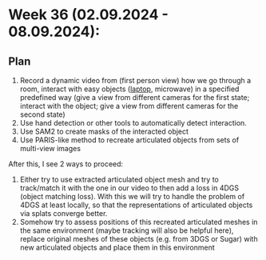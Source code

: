 # Week 36 (02.09.2024 - 08.09.2024):
## Plan
1. Record a dynamic video from (first person view) how we go through a room, interact with easy objects ([laptop](../data/week36/recordings), microwave) in a specified predefined way (give a view from different cameras for the first state; interact with the object; give a view from different cameras for the second state)
2. Use hand detection or other tools to automatically detect interaction.
3. Use SAM2 to create masks of the interacted object
4. Use PARIS-like method to recreate articulated objects from sets of multi-view images

After this, I see 2 ways to proceed:
1. Either try to use extracted articulated object mesh and try to track/match it with the one in our video to then add a loss in 4DGS (object matching loss). With this we will try to handle the problem of 4DGS at least locally, so that the representations of articulated objects via splats converge better.
2. Somehow try to assess positions of this recreated articulated meshes in the same environment (maybe tracking will also be helpful here), replace original meshes of these objects (e.g. from 3DGS or Sugar) with new articulated objects and place them in this environment
